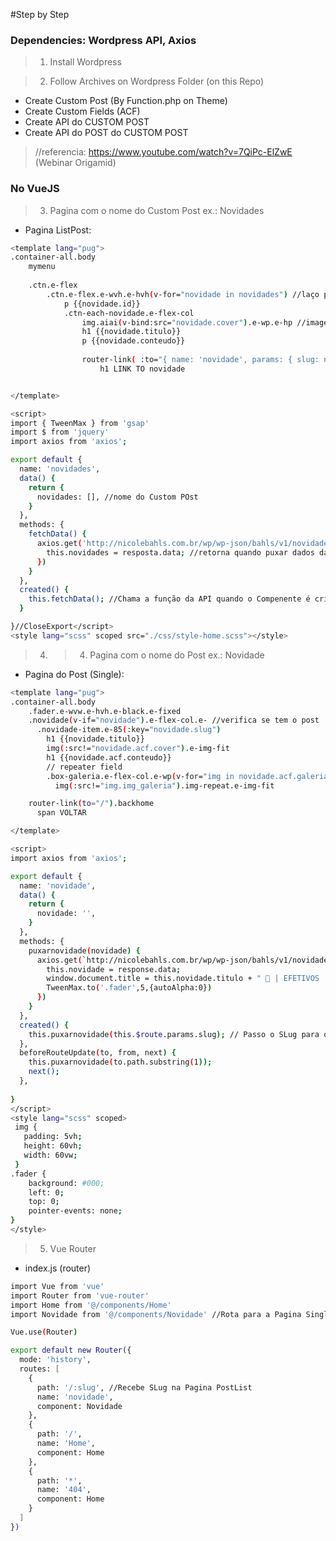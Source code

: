 #Step by Step
### Dependencies: Wordpress API, Axios

> 1) Install Wordpress <br>

> 2) Follow Archives on Wordpress Folder (on this Repo)
-  Create Custom Post (By Function.php on Theme)
-  Create Custom Fields (ACF)
-  Create API do CUSTOM POST
-  Create API do POST do CUSTOM POST
>//referencia:  https://www.youtube.com/watch?v=7QiPc-ElZwE (Webinar Origamid)


### No VueJS 
> 3) Pagina com o nome do Custom Post ex.: Novidades
- Pagina ListPost:
```bash
<template lang="pug">
.container-all.body
	mymenu
		
	.ctn.e-flex
		.ctn.e-flex.e-wvh.e-hvh(v-for="novidade in novidades") //laço para exibir postagens
			p {{novidade.id}}
			.ctn-each-novidade.e-flex-col
				img.aiai(v-bind:src="novidade.cover").e-wp.e-hp //imagem usando ACF
				h1 {{novidade.titulo}}
				p {{novidade.conteudo}}
				
				router-link( :to="{ name: 'novidade', params: { slug: novidade.slug}}").t-black //Link dinamico para cada Postagem (vue-router) + Passa o Slug para o Router
					h1 LINK TO novidade 


</template>

<script>
import { TweenMax } from 'gsap'
import $ from 'jquery'
import axios from 'axios';

export default {
  name: 'novidades',
  data() {
    return {
      novidades: [], //nome do Custom POst
    }
  },
  methods: {
    fetchData() {
      axios.get('http://nicolebahls.com.br/wp/wp-json/bahls/v1/novidades').then((resposta) => { //API do CUSTOM Post
        this.novidades = resposta.data; //retorna quando puxar dados da API
      })
    }
  },
  created() {
    this.fetchData(); //Chama a função da API quando o Compenente é criado
  }

}//CloseExport</script>
<style lang="scss" scoped src="./css/style-home.scss"></style>
```

> 4) > 4) Pagina com o nome do Post ex.: Novidade
- Pagina do Post (Single):
```bash
<template lang="pug">
.container-all.body
    .fader.e-wvw.e-hvh.e-black.e-fixed
    .novidade(v-if="novidade").e-flex-col.e- //verifica se tem o post 
      .novidade-item.e-85(:key="novidade.slug")
        h1 {{novidade.titulo}}
        img(:src!="novidade.acf.cover").e-img-fit
        h1 {{novidade.acf.conteudo}}
        // repeater field
        .box-galeria.e-flex-col.e-wp(v-for="img in novidade.acf.galeria_rpt") //cria Loop para repeater
          img(:src!="img.img_galeria").img-repeat.e-img-fit

    router-link(to="/").backhome
      span VOLTAR 

</template>

<script>
import axios from 'axios';

export default {
  name: 'novidade',
  data() {
    return {
      novidade: '',
    }
  },
  methods: {
    puxarnovidade(novidade) {
      axios.get(`http://nicolebahls.com.br/wp/wp-json/bahls/v1/novidade/${novidade}`).then((response) => { //API do POST mais Slug Passado no Componente PostList
        this.novidade = response.data;
        window.document.title = this.novidade.titulo + " 🔸 | EFETIVOS  " // Concatena o Titulo do Post com o nome do Site
        TweenMax.to('.fader',5,{autoAlpha:0})
      })
    }
  },
  created() {
    this.puxarnovidade(this.$route.params.slug); // Passo o SLug para o Axios Get
  },
  beforeRouteUpdate(to, from, next) {
    this.puxarnovidade(to.path.substring(1));
    next();
  },
  
}
</script>
<style lang="scss" scoped>
 img {
   padding: 5vh;
   height: 60vh;
   width: 60vw;
 }
.fader {
    background: #000;
    left: 0;
    top: 0;
    pointer-events: none;
}
</style>
```

> 5) Vue Router
- index.js (router)
```bash
import Vue from 'vue'
import Router from 'vue-router'
import Home from '@/components/Home'
import Novidade from '@/components/Novidade' //Rota para a Pagina Single

Vue.use(Router)

export default new Router({
  mode: 'history',
  routes: [
    {
      path: '/:slug', //Recebe SLug na Pagina PostList
      name: 'novidade',
      component: Novidade
    },
    {
      path: '/',
      name: 'Home',
      component: Home
    },
    {
      path: '*',
      name: '404',
      component: Home
    }
  ]
})

```